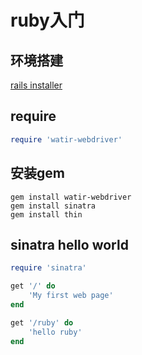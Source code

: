 ruby入门
========

环境搭建
---------

[rails installer](http://pan.baidu.com/share/link?shareid=417696&uk=607566152)


require 
-------

```ruby
require 'watir-webdriver'
```

安装gem
--------

```
gem install watir-webdriver
gem install sinatra
gem install thin
```

sinatra hello world
-------------------

```ruby
require 'sinatra'

get '/' do
	'My first web page'
end

get '/ruby' do
	'hello ruby'
end

```